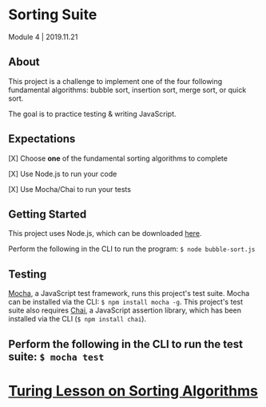 # Sorting Suite
Module 4 | 2019.11.21

## About
This project is a challenge to implement one of the four following fundamental algorithms: bubble sort, insertion sort, merge sort, or quick sort.

The goal is to practice testing & writing JavaScript.

## Expectations
[X] Choose **one** of the fundamental sorting algorithms to complete

[X] Use Node.js to run your code

[X] Use Mocha/Chai to run your tests

## Getting Started
This project uses Node.js, which can be downloaded [here](https://nodejs.org/en/).

Perform the following in the CLI to run the program:
`$ node bubble-sort.js`

## Testing
[Mocha](https://mochajs.org/), a JavaScript test framework, runs this project's test suite. Mocha can be installed via the CLI: `$ npm install mocha -g`. This project's test suite also requires [Chai](https://www.chaijs.com/), a JavaScript assertion library, which has been installed via the CLI (`$ npm install chai`).

Perform the following in the CLI to run the test suite:
`$ mocha test`
-------------------------------------------------------------------
# [Turing Lesson on Sorting Algorithms](http://frontend.turing.io/projects/sorting-suite.html)
